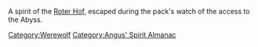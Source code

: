 A spirit of the [Roter Hof](Roter_Hof "wikilink"), escaped during the
pack's watch of the access to the Abyss.

[Category:Werewolf](Category:Werewolf "wikilink") [Category:Angus'
Spirit Almanac](Category:Angus'_Spirit_Almanac "wikilink")